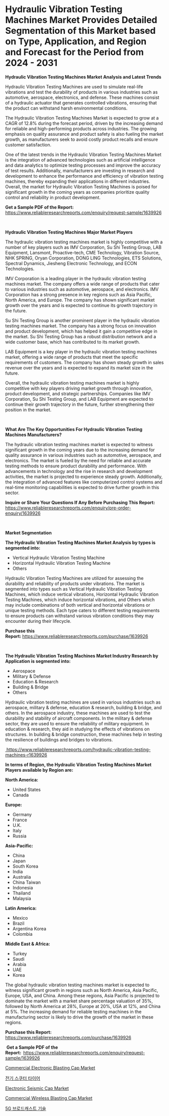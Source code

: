 <p><h1>Hydraulic Vibration Testing Machines Market Provides Detailed Segmentation of this Market based on Type, Application, and Region and Forecast for the Period from 2024 - 2031</h1></p><p><strong>Hydraulic Vibration Testing Machines Market Analysis and Latest Trends</strong></p>
<p><p>Hydraulic Vibration Testing Machines are used to simulate real-life vibrations and test the durability of products in various industries such as automotive, aerospace, electronics, and defense. These machines consist of a hydraulic actuator that generates controlled vibrations, ensuring that the product can withstand harsh environmental conditions.</p><p>The Hydraulic Vibration Testing Machines Market is expected to grow at a CAGR of 12.8% during the forecast period, driven by the increasing demand for reliable and high-performing products across industries. The growing emphasis on quality assurance and product safety is also fueling the market growth, as manufacturers seek to avoid costly product recalls and ensure customer satisfaction.</p><p>One of the latest trends in the Hydraulic Vibration Testing Machines Market is the integration of advanced technologies such as artificial intelligence and data analytics to optimize testing processes and improve the accuracy of test results. Additionally, manufacturers are investing in research and development to enhance the performance and efficiency of vibration testing machines, thereby expanding their applications in different industries. Overall, the market for Hydraulic Vibration Testing Machines is poised for significant growth in the coming years as companies prioritize quality control and reliability in product development.</p></p>
<p><strong>Get a Sample PDF of the Report:&nbsp;</strong> <a href="https://www.reliableresearchreports.com/enquiry/request-sample/1639926">https://www.reliableresearchreports.com/enquiry/request-sample/1639926</a></p>
<p>&nbsp;</p>
<p><strong>Hydraulic Vibration Testing Machines Major Market Players</strong></p>
<p><p>The hydraulic vibration testing machines market is highly competitive with a number of key players such as IMV Corporation, Su Shi Testing Group, LAB Equipment, Lansmont, Proactive-tech, CME Technology, Vibration Source, NHK SPRING, Oryan Corporation, DONG LING Technologies, ETS Solutions, Spectral Dynamics, Jiesheng Electronic Technology, and ECON Technologies.</p><p>IMV Corporation is a leading player in the hydraulic vibration testing machines market. The company offers a wide range of products that cater to various industries such as automotive, aerospace, and electronics. IMV Corporation has a strong presence in key regions such as Asia Pacific, North America, and Europe. The company has shown significant market growth over the years and is expected to continue its growth trajectory in the future.</p><p>Su Shi Testing Group is another prominent player in the hydraulic vibration testing machines market. The company has a strong focus on innovation and product development, which has helped it gain a competitive edge in the market. Su Shi Testing Group has a robust distribution network and a wide customer base, which has contributed to its market growth.</p><p>LAB Equipment is a key player in the hydraulic vibration testing machines market, offering a wide range of products that meet the specific requirements of customers. The company has shown steady growth in sales revenue over the years and is expected to expand its market size in the future.</p><p>Overall, the hydraulic vibration testing machines market is highly competitive with key players driving market growth through innovation, product development, and strategic partnerships. Companies like IMV Corporation, Su Shi Testing Group, and LAB Equipment are expected to continue their growth trajectory in the future, further strengthening their position in the market.</p></p>
<p>&nbsp;</p>
<p><strong>What Are The Key Opportunities For Hydraulic Vibration Testing Machines Manufacturers?</strong></p>
<p><p>The hydraulic vibration testing machines market is expected to witness significant growth in the coming years due to the increasing demand for quality assurance in various industries such as automotive, aerospace, and electronics. The market is fueled by the need for reliable and accurate testing methods to ensure product durability and performance. With advancements in technology and the rise in research and development activities, the market is projected to experience steady growth. Additionally, the integration of advanced features like computerized control systems and real-time monitoring capabilities is expected to drive further growth in this sector.</p></p>
<p><strong>Inquire or Share Your Questions If Any Before Purchasing This Report:</strong> <a href="https://www.reliableresearchreports.com/enquiry/pre-order-enquiry/1639926">https://www.reliableresearchreports.com/enquiry/pre-order-enquiry/1639926</a></p>
<p>&nbsp;</p>
<p><strong>Market Segmentation</strong></p>
<p><strong>The Hydraulic Vibration Testing Machines Market Analysis by types is segmented into:</strong></p>
<p><ul><li>Vertical Hydraulic Vibration Testing Machine</li><li>Horizontal Hydraulic Vibration Testing Machine</li><li>Others</li></ul></p>
<p><p>Hydraulic Vibration Testing Machines are utilized for assessing the durability and reliability of products under vibrations. The market is segmented into types such as Vertical Hydraulic Vibration Testing Machines, which induce vertical vibrations, Horizontal Hydraulic Vibration Testing Machines, which induce horizontal vibrations, and Others which may include combinations of both vertical and horizontal vibrations or unique testing methods. Each type caters to different testing requirements to ensure products can withstand various vibration conditions they may encounter during their lifecycle.</p></p>
<p><strong>Purchase this Report:&nbsp;</strong><a href="https://www.reliableresearchreports.com/purchase/1639926">https://www.reliableresearchreports.com/purchase/1639926</a></p>
<p>&nbsp;</p>
<p><strong>The Hydraulic Vibration Testing Machines Market Industry Research by Application is segmented into:</strong></p>
<p><ul><li>Aerospace</li><li>Military & Defense</li><li>Education & Research</li><li>Building & Bridge</li><li>Others</li></ul></p>
<p><p>Hydraulic vibration testing machines are used in various industries such as aerospace, military & defense, education & research, building & bridge, and others. In the aerospace industry, these machines are used to test the durability and stability of aircraft components. In the military & defense sector, they are used to ensure the reliability of military equipment. In education & research, they aid in studying the effects of vibrations on structures. In building & bridge construction, these machines help in testing the resilience of buildings and bridges to vibrations.</p></p>
<p><a href="https://www.reliableresearchreports.com/hydraulic-vibration-testing-machines-r1639926">&nbsp;https://www.reliableresearchreports.com/hydraulic-vibration-testing-machines-r1639926</a></p>
<p><strong>In terms of Region, the Hydraulic Vibration Testing Machines Market Players available by Region are:</strong></p>
<p>
    <p> <strong> North America: </strong>
        <ul>
            <li>United States</li>
            <li>Canada</li>
        </ul>
        </p> 
    <p> <strong> Europe: </strong>
        <ul>
            <li>Germany</li>
            <li>France</li>
            <li>U.K.</li>
            <li>Italy</li>
            <li>Russia</li>
        </ul>
        </p> 
    <p> <strong> Asia-Pacific: </strong>
        <ul>
            <li>China</li>
            <li>Japan</li>
            <li>South Korea</li>
            <li>India</li>
            <li>Australia</li>
            <li>China Taiwan</li>
            <li>Indonesia</li>
            <li>Thailand</li>
            <li>Malaysia</li>
        </ul>
        </p> 
    <p> <strong> Latin America: </strong>
        <ul>
            <li>Mexico</li>
            <li>Brazil</li>
            <li>Argentina Korea</li>
            <li>Colombia</li>
        </ul>
        </p> 
    <p> <strong> Middle East & Africa: </strong>
        <ul>
            <li>Turkey</li>
            <li>Saudi</li>
            <li>Arabia</li>
            <li>UAE</li>
            <li>Korea</li>
        </ul>
    </p>
    </p>
<p><p>The global hydraulic vibration testing machines market is expected to witness significant growth in regions such as North America, Asia Pacific, Europe, USA, and China. Among these regions, Asia Pacific is projected to dominate the market with a market share percentage valuation of 35%, followed by North America at 28%, Europe at 20%, USA at 12%, and China at 5%. The increasing demand for reliable testing machines in the manufacturing sector is likely to drive the growth of the market in these regions.</p></p>
<p><strong>Purchase this Report: </strong><a href="https://www.reliableresearchreports.com/purchase/1639926">https://www.reliableresearchreports.com/purchase/1639926</a></p>
<p>&nbsp;<strong>Get a Sample PDF of the Report:&nbsp;&nbsp;</strong><a href="https://www.reliableresearchreports.com/enquiry/request-sample/1639926">https://www.reliableresearchreports.com/enquiry/request-sample/1639926</a></p>
<p><strong></strong></p>
<p><p><a href="https://github.com/ChiragRp1/Market-Research-Report-List-5/blob/main/commercial-electronic-blasting-cap-market.md">Commercial Electronic Blasting Cap Market</a></p><p><a href="https://github.com/msujons1512/Market-Research-Report-List-2/blob/main/324828269687.md">전기 스쿠터 타이어</a></p><p><a href="https://github.com/abdelrhmankishk22/Market-Research-Report-List-5/blob/main/electronic-seismic-cap-market.md">Electronic Seismic Cap Market</a></p><p><a href="https://github.com/amayrani15moore/Market-Research-Report-List-1/blob/main/commercial-wireless-blasting-cap-market.md">Commercial Wireless Blasting Cap Market</a></p><p><a href="https://github.com/admichael111/Market-Research-Report-List-2/blob/main/858986269686.md">5G 브로드캐스트 기술</a></p></p>